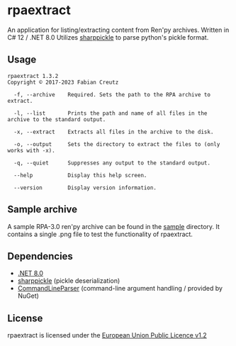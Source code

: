 # rpaextract

An application for listing/extracting content from Ren'py archives. Written in C# 12 / .NET 8.0
Utilizes [sharppickle](https://github.com/Kaskadee/sharppickle ) to parse python's pickle format.

## Usage

```text
rpaextract 1.3.2
Copyright © 2017-2023 Fabian Creutz

  -f, --archive    Required. Sets the path to the RPA archive to extract.

  -l, --list       Prints the path and name of all files in the archive to the standard output.

  -x, --extract    Extracts all files in the archive to the disk.

  -o, --output     Sets the directory to extract the files to (only works with -x).

  -q, --quiet      Suppresses any output to the standard output.

  --help           Display this help screen.

  --version        Display version information.
```

## Sample archive

A sample RPA-3.0 ren'py archive can be found in the [sample](https://github.com/Kaskadee/rpaextract/blob/master/sample ) directory.
It contains a single .png file to test the functionality of rpaextract.

## Dependencies

- [.NET 8.0](https://dotnet.microsoft.com/en-us/download/dotnet/8.0/runtime )
- [sharppickle](https://github.com/Kaskadee/sharppickle ) (pickle deserialization)
- [CommandLineParser](https://github.com/commandlineparser/commandline ) (command-line argument handling / provided by NuGet)

## License

rpaextract is licensed under the [European Union Public Licence v1.2](https://github.com/Kaskadee/rpaextract/blob/master/LICENSE )
